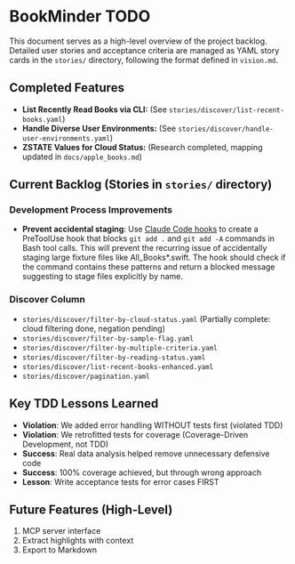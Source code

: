 # BookMinder TODO

This document serves as a high-level overview of the project backlog.
Detailed user stories and acceptance criteria are managed as YAML story cards
in the `stories/` directory, following the format defined in `vision.md`.

## Completed Features
- **List Recently Read Books via CLI:** (See `stories/discover/list-recent-books.yaml`)
- **Handle Diverse User Environments:** (See `stories/discover/handle-user-environments.yaml`)
- **ZSTATE Values for Cloud Status:** (Research completed, mapping updated in `docs/apple_books.md`)

## Current Backlog (Stories in `stories/` directory)

### Development Process Improvements
- **Prevent accidental staging**: Use [Claude Code hooks](https://docs.anthropic.com/en/docs/claude-code/hooks) to create a PreToolUse hook that blocks `git add .` and `git add -A` commands in Bash tool calls. This will prevent the recurring issue of accidentally staging large fixture files like All_Books*.swift. The hook should check if the command contains these patterns and return a blocked message suggesting to stage files explicitly by name.

### Discover Column
- `stories/discover/filter-by-cloud-status.yaml` (Partially complete: cloud filtering done, negation pending)
- `stories/discover/filter-by-sample-flag.yaml`
- `stories/discover/filter-by-multiple-criteria.yaml`
- `stories/discover/filter-by-reading-status.yaml`
- `stories/discover/list-recent-books-enhanced.yaml`
- `stories/discover/pagination.yaml`

## Key TDD Lessons Learned
- **Violation**: We added error handling WITHOUT tests first (violated TDD)
- **Violation**: We retrofitted tests for coverage (Coverage-Driven Development, not TDD)
- **Success**: Real data analysis helped remove unnecessary defensive code
- **Success**: 100% coverage achieved, but through wrong approach
- **Lesson**: Write acceptance tests for error cases FIRST

## Future Features (High-Level)
1. MCP server interface
2. Extract highlights with context
3. Export to Markdown